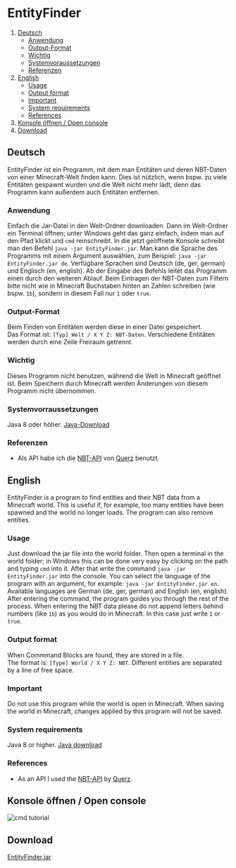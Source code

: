 # EntityFinder

1. [Deutsch](#deutsch)
   - [Anwendung](#anwendung)
   - [Output-Format](#output-format)
   - [Wichtig](#wichtig)
   - [Systemvoraussetzungen](#systemvorraussetzungen)
   - [Referenzen](#referenzen)
2. [English](#english)
   - [Usage](#usage)
   - [Output format](#output-format-1)
   - [Important](#important)
   - [System requirements](#system-requirements)
   - [References](#references)
3. [Konsole öffnen / Open console](#konsole-öffnen--open-console)
4. [Download](#download)

## Deutsch
EntityFinder ist ein Programm, mit dem man Entitäten und deren NBT-Daten von einer Minecraft-Welt finden kann. Dies ist nützlich, wenn bspw. zu viele Entitäten gespawnt wurden und die Welt nicht mehr lädt, denn das Programm kann außerdem auch Entitäten entfernen.
### Anwendung
Einfach die Jar-Datei in den Welt-Ordner downloaden. Dann im Welt-Ordner ein Terminal öffnen; unter Windows geht das ganz einfach, indem man auf den Pfad klickt und `cmd` reinschreibt. In die jetzt geöffnete Konsole schreibt man den Befehl `java -jar EntityFinder.jar`. Man kann die Sprache des Programms mit einem Argument auswählen, zum Beispiel: `java -jar EntityFinder.jar de`. Verfügbare Sprachen sind Deutsch (de, ger, german) und Englisch (en, english). Ab der Eingabe des Befehls leitet das Programm einen durch den weiteren Ablauf. Beim Eintragen der NBT-Daten zum Filtern bitte nicht wie in Minecraft Buchstaben hinten an Zahlen schreiben (wie bspw. `1b`), sondern in diesem Fall nur `1` oder `true`.
### Output-Format
Beim Finden von Entitäten werden diese in einer Datei gespeichert.  
Das Format ist: `[Typ] Welt / X Y Z: NBT-Daten`. Verschiedene Entitäten werden durch eine Zeile Freiraum getrennt.
### Wichtig
Dieses Programm nicht benutzen, während die Welt in Minecraft geöffnet ist. Beim Speichern durch Minecraft werden Änderungen von diesem Programm nicht übernommen.
### Systemvorraussetzungen
Java 8 oder höher. [Java-Download](https://java.com/de/)
### Referenzen
- Als API habe ich die [NBT-API](https://github.com/Querz/NBT) von [Querz](https://github.com/Querz/) benutzt.

## English
EntityFinder is a program to find entities and their NBT data from a Minecraft world. This is useful if, for example, too many entities have been spawned and the world no longer loads. The program can also remove entities.
### Usage
Just download the jar file into the world folder. Then open a terminal in the world folder; in Windows this can be done very easy by clicking on the path and typing `cmd` into it. After that write the command `java -jar EntityFinder.jar` into the console. You can select the language of the program with an argument, for example: `java -jar EntityFinder.jar en`. Available languages are German (de, ger, german) and English (en, english). After entering the command, the program guides you through the rest of the process. When entering the NBT data please do not append letters behind numbers (like `1b`) as you would do in Minecraft. In this case just write `1` or `true`.
### Output format
When Commmand Blocks are found, they are stored in a file.  
The format is: `[Type] World / X Y Z: NBT`. Different entities are separated by a line of free space.
### Important
Do not use this program while the world is open in Minecraft. When saving the world in Minecraft, changes applied by this program will not be saved.
### System requirements
Java 8 or higher. [Java download](https://java.com/en/)
### References
- As an API I used the [NBT-API](https://github.com/Querz/NBT) by [Querz](https://github.com/Querz/).

## Konsole öffnen / Open console
![cmd tutorial](https://github.com/Rapha149/EntityFinder/blob/main/cmd.gif)

## Download
[EntityFinder.jar](https://www.dropbox.com/s/z5229j375xkv6z3/EntityFinder.jar?dl=1)

